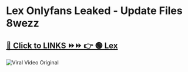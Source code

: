 
 # Lex Onlyfans Leaked - Update Files 8wezz

## <h2><a href="https://clipsfans.com/Lex&ref=git">🔗 Click to LINKS ⏩⏩ 👉 🟢 Lex </a></h2>

<a href="https://clipsfans.com/Lex&ref=git" rel="nofollow" data-target="animated-image.originalLink"><img src="https://i.ibb.co.com/xMMVF88/686577567.gif" alt="Viral Video Original" style="max-width: 100%; display: inline-block;" data-target="animated-image.originalImage"></a>

